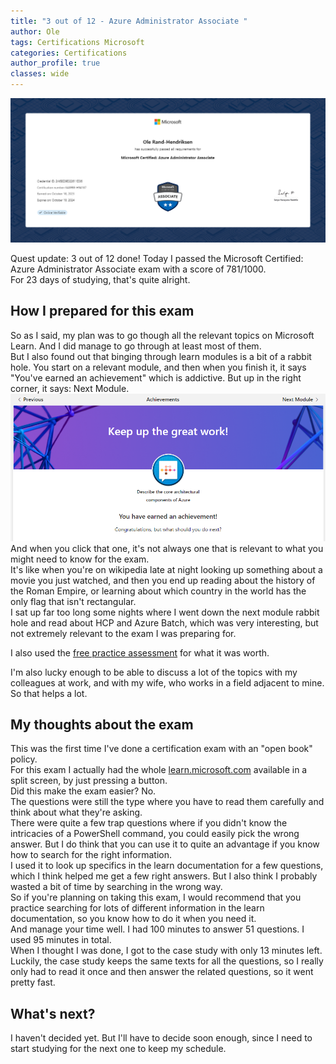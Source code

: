 ```yaml
---
title: "3 out of 12 - Azure Administrator Associate "
author: Ole
tags: Certifications Microsoft 
categories: Certifications
author_profile: true
classes: wide
---
```


![Microsoft Certified: Azure Administrator Associate](/assets/images/certification3/Certification3.png)

Quest update: 3 out of 12 done!
Today I passed the Microsoft Certified: Azure Administrator Associate exam with a score of 781/1000.  
For 23 days of studying, that's quite alright.

## How I prepared for this exam

So as I said, my plan was to go though all the relevant topics on Microsoft Learn.
And I did manage to go through at least most of them.  
But I also found out that binging through learn modules is a bit of a rabbit hole. You start on a relevant module, and then when you finish it, it says "You've earned an achievement" which is addictive. But up in the right corner, it says: Next Module.  
![next module](/assets/images/certification3/achievement.png)
And when you click that one, it's not always one that is relevant to what you might need to know for the exam.  
It's like when you're on wikipedia late at night looking up something about a movie you just watched, and then you end up reading about the history of the Roman Empire, or learning about which country in the world has the only flag that isn't rectangular.   
I sat up far too long some nights where I went down the next module rabbit hole and read about HCP and Azure Batch, which was very interesting, but not extremely relevant to the exam I was preparing for.

I also used the [free practice assessment](https://learn.microsoft.com/en-us/credentials/certifications/exams/az-104/practice/assessment?assessmentId=21&assessment-type=practice) for what it was worth.

I'm also lucky enough to be able to discuss a lot of the topics with my colleagues at work, and with my wife, who works in a field adjacent to mine. So that helps a lot.

## My thoughts about the exam

This was the first time I've done a certification exam with an "open book" policy.  
For this exam I actually had the whole [learn.microsoft.com](https://learn.microsoft.com) available in a split screen, by just pressing a button.  
Did this make the exam easier? No.   
The questions were still the type where you have to read them carefully and think about what they're asking.  
There were quite a few trap questions where if you didn't know the intricacies of a PowerShell command, you could easily pick the wrong answer.
But I do think that you can use it to quite an advantage if you know how to search for the right information.  
I used it to look up specifics in the learn documentation for a few questions, which I think helped me get a few right answers.
But I also think I probably wasted a bit of time by searching in the wrong way.   
So if you're planning on taking this exam, I would recommend that you practice searching for lots of different information in the learn documentation, so you know how to do it when you need it.  
And manage your time well. I had 100 minutes to answer 51 questions. I used 95 minutes in total.   
When I thought I was done, I got to the case study with only 13 minutes left. Luckily, the case study keeps the same texts for all the questions, so I really only had to read it once and then answer the related questions, so it went pretty fast.


## What's next?

I haven't decided yet. But I'll have to decide soon enough, since I need to start studying for the next one to keep my schedule.



